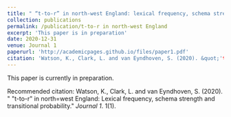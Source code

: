 ```yaml
---
title: " “t-to-r” in north-west England: lexical frequency, schema strength and transitional probability."
collection: publications
permalink: /publication/t-to-r in north-west England
excerpt: 'This paper is in preparation'
date: 2020-12-31
venue: Journal 1
paperurl: 'http://academicpages.github.io/files/paper1.pdf'
citation: 'Watson, K., Clark, L. and van Eyndhoven, S. (2020). &quot;'t-to-r'in north-west England: Lexical frequency, schema strength and transitional probability.&quot;.'
---
```

This paper is currently in preparation. 


Recommended citation: Watson, K., Clark, L. and van Eyndhoven, S. (2020). " "t-to-r" in north=west England: Lexical frequency, schema strength and transitional probability." <i>Journal 1</i>. 1(1).
